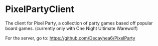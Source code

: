 # PixelPartyClient

The client for Pixel Party, a collection of party games based off popular board games. (currently only with One Night Ultimate Warewolf)

For the server, go to: https://github.com/Decayhea6/PixelParty
